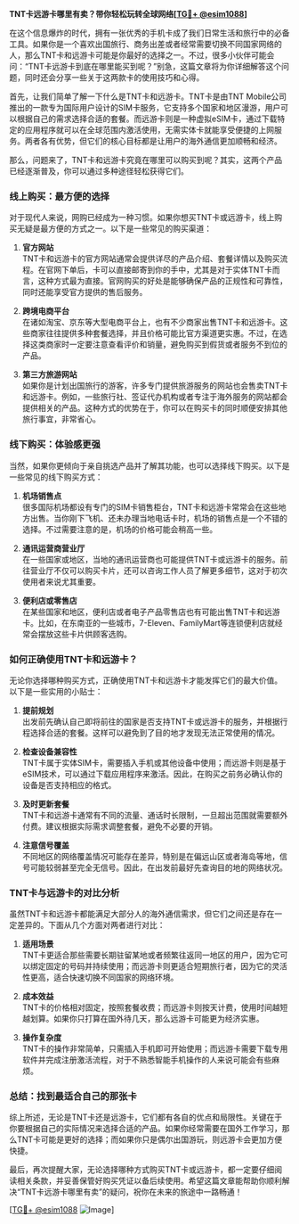 **TNT卡远游卡哪里有卖？带你轻松玩转全球网络[[TG💪+ @esim1088](https://t.me/s/esim1088)]**

在这个信息爆炸的时代，拥有一张优秀的手机卡成了我们日常生活和旅行中的必备工具。如果你是一个喜欢出国旅行、商务出差或者经常需要切换不同国家网络的人，那么TNT卡和远游卡可能是你最好的选择之一。不过，很多小伙伴可能会问：“TNT卡远游卡到底在哪里能买到呢？”别急，这篇文章将为你详细解答这个问题，同时还会分享一些关于这两款卡的使用技巧和心得。

首先，让我们简单了解一下什么是TNT卡和远游卡。TNT卡是由TNT Mobile公司推出的一款专为国际用户设计的SIM卡服务，它支持多个国家和地区漫游，用户可以根据自己的需求选择合适的套餐。而远游卡则是一种虚拟eSIM卡，通过下载特定的应用程序就可以在全球范围内激活使用，无需实体卡就能享受便捷的上网服务。两者各有优势，但它们的核心目标都是让用户的海外通信更加顺畅和经济。

那么，问题来了，TNT卡和远游卡究竟在哪里可以购买到呢？其实，这两个产品已经逐渐普及，你可以通过多种途径轻松获得它们。

### **线上购买：最方便的选择**

对于现代人来说，网购已经成为一种习惯。如果你想买TNT卡或远游卡，线上购买无疑是最方便的方式之一。以下是一些常见的购买渠道：

1. **官方网站**  
   TNT卡和远游卡的官方网站通常会提供详尽的产品介绍、套餐详情以及购买流程。在官网下单后，卡可以直接邮寄到你的手中，尤其是对于实体TNT卡而言，这种方式最为直接。官网购买的好处是能够确保产品的正规性和可靠性，同时还能享受官方提供的售后服务。

2. **跨境电商平台**  
   在诸如淘宝、京东等大型电商平台上，也有不少商家出售TNT卡和远游卡。这些商家往往提供多种套餐选择，并且价格可能比官方渠道更实惠。不过，在选择这类商家时一定要注意查看评价和销量，避免购买到假货或者服务不到位的产品。

3. **第三方旅游网站**  
   如果你是计划出国旅行的游客，许多专门提供旅游服务的网站也会售卖TNT卡和远游卡。例如，一些旅行社、签证代办机构或者专注于海外服务的网站都会提供相关的产品。这种方式的优势在于，你可以在购买卡的同时顺便安排其他旅行事宜，非常省心。

### **线下购买：体验感更强**

当然，如果你更倾向于亲自挑选产品并了解其功能，也可以选择线下购买。以下是一些常见的线下购买方式：

1. **机场销售点**  
   很多国际机场都设有专门的SIM卡销售柜台，TNT卡和远游卡常常会在这些地方出售。当你刚下飞机、还未办理当地电话卡时，机场的销售点是一个不错的选择。不过需要注意的是，机场的价格可能会稍高一些。

2. **通讯运营商营业厅**  
   在一些国家或地区，当地的通讯运营商也可能提供TNT卡或远游卡的服务。前往营业厅不仅可以购买卡片，还可以咨询工作人员了解更多细节，这对于初次使用者来说尤其重要。

3. **便利店或零售店**  
   在某些国家和地区，便利店或者电子产品零售店也有可能出售TNT卡和远游卡。比如，在东南亚的一些城市，7-Eleven、FamilyMart等连锁便利店就经常会摆放这些卡片供顾客选购。

### **如何正确使用TNT卡和远游卡？**

无论你选择哪种购买方式，正确使用TNT卡和远游卡才能发挥它们的最大价值。以下是一些实用的小贴士：

1. **提前规划**  
   出发前先确认自己即将前往的国家是否支持TNT卡或远游卡的服务，并根据行程选择合适的套餐。这样可以避免到了目的地才发现无法正常使用的情况。

2. **检查设备兼容性**  
   TNT卡属于实体SIM卡，需要插入手机或其他设备中使用；而远游卡则是基于eSIM技术，可以通过下载应用程序来激活。因此，在购买之前务必确认你的设备是否支持相应的格式。

3. **及时更新套餐**  
   TNT卡和远游卡通常有不同的流量、通话时长限制，一旦超出范围就需要额外付费。建议根据实际需求调整套餐，避免不必要的开销。

4. **注意信号覆盖**  
   不同地区的网络覆盖情况可能存在差异，特别是在偏远山区或者海岛等地，信号可能较弱甚至完全无信号。因此，在出发前最好先查询目的地的网络状况。

### **TNT卡与远游卡的对比分析**

虽然TNT卡和远游卡都能满足大部分人的海外通信需求，但它们之间还是存在一定差异的。下面从几个方面对两者进行对比：

1. **适用场景**  
   TNT卡更适合那些需要长期驻留某地或者频繁往返同一地区的用户，因为它可以绑定固定的号码并持续使用；而远游卡则更适合短期旅行者，因为它的灵活性更高，适合快速切换不同国家的网络环境。

2. **成本效益**  
   TNT卡的价格相对固定，按照套餐收费；而远游卡则按天计费，使用时间越短越划算。如果你只打算在国外待几天，那么远游卡可能更为经济实惠。

3. **操作复杂度**  
   TNT卡的操作非常简单，只需插入手机即可开始使用；而远游卡需要下载专用软件并完成注册激活流程，对于不熟悉智能手机操作的人来说可能会有些麻烦。

### **总结：找到最适合自己的那张卡**

综上所述，无论是TNT卡还是远游卡，它们都有各自的优点和局限性。关键在于你要根据自己的实际情况来选择合适的产品。如果你经常需要在国外工作学习，那么TNT卡可能是更好的选择；而如果你只是偶尔出国游玩，则远游卡会更加方便快捷。

最后，再次提醒大家，无论选择哪种方式购买TNT卡或远游卡，都一定要仔细阅读相关条款，并妥善保管好购买凭证以备后续使用。希望这篇文章能帮助你顺利解决“TNT卡远游卡哪里有卖”的疑问，祝你在未来的旅途中一路畅通！

[[TG💪+ @esim1088](https://t.me/s/esim1088) ![Image](https://i.postimg.cc/4NQfJmqS/Snipaste-2025-05-13-00-14-12.png)]